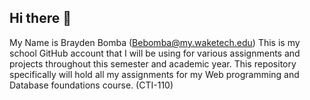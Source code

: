 ## Hi there 👋
My Name is Brayden Bomba (Bebomba@my.waketech.edu)
This is my school GitHub account that I will be using for various assignments and projects throughout this semester and academic year. 
This repository specifically will hold all my assignments for my Web programming and Database foundations course. (CTI-110) 

<!--
**BraydenBomba22/BraydenBomba22** is a ✨ _special_ ✨ repository because its `README.md` (this file) appears on your GitHub profile.

Here are some ideas to get you started:

- 🔭 I’m currently working on ...
- 🌱 I’m currently learning ...
- 👯 I’m looking to collaborate on ...
- 🤔 I’m looking for help with ...
- 💬 Ask me about ...
- 📫 How to reach me: ...
- 😄 Pronouns: ...
- ⚡ Fun fact: ...
-->
